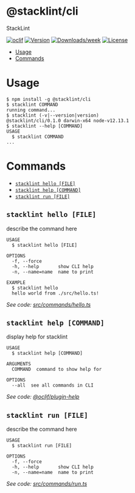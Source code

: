 @stacklint/cli
==============

StackLint

[![oclif](https://img.shields.io/badge/cli-oclif-brightgreen.svg)](https://oclif.io)
[![Version](https://img.shields.io/npm/v/@stacklint/cli.svg)](https://npmjs.org/package/@stacklint/cli)
[![Downloads/week](https://img.shields.io/npm/dw/@stacklint/cli.svg)](https://npmjs.org/package/@stacklint/cli)
[![License](https://img.shields.io/npm/l/@stacklint/cli.svg)](https://github.com/stacklint/stacklint/blob/master/package.json)

<!-- toc -->
* [Usage](#usage)
* [Commands](#commands)
<!-- tocstop -->
# Usage
<!-- usage -->
```sh-session
$ npm install -g @stacklint/cli
$ stacklint COMMAND
running command...
$ stacklint (-v|--version|version)
@stacklint/cli/0.1.0 darwin-x64 node-v12.13.1
$ stacklint --help [COMMAND]
USAGE
  $ stacklint COMMAND
...
```
<!-- usagestop -->
# Commands
<!-- commands -->
* [`stacklint hello [FILE]`](#stacklint-hello-file)
* [`stacklint help [COMMAND]`](#stacklint-help-command)
* [`stacklint run [FILE]`](#stacklint-run-file)

## `stacklint hello [FILE]`

describe the command here

```
USAGE
  $ stacklint hello [FILE]

OPTIONS
  -f, --force
  -h, --help       show CLI help
  -n, --name=name  name to print

EXAMPLE
  $ stacklint hello
  hello world from ./src/hello.ts!
```

_See code: [src/commands/hello.ts](https://github.com/stacklint/stacklint/blob/v0.1.0/src/commands/hello.ts)_

## `stacklint help [COMMAND]`

display help for stacklint

```
USAGE
  $ stacklint help [COMMAND]

ARGUMENTS
  COMMAND  command to show help for

OPTIONS
  --all  see all commands in CLI
```

_See code: [@oclif/plugin-help](https://github.com/oclif/plugin-help/blob/v2.2.3/src/commands/help.ts)_

## `stacklint run [FILE]`

describe the command here

```
USAGE
  $ stacklint run [FILE]

OPTIONS
  -f, --force
  -h, --help       show CLI help
  -n, --name=name  name to print
```

_See code: [src/commands/run.ts](https://github.com/stacklint/stacklint/blob/v0.1.0/src/commands/run.ts)_
<!-- commandsstop -->
